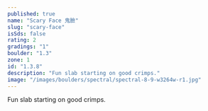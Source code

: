 ```yaml
---
published: true
name: "Scary Face 鬼臉"
slug: "scary-face"
isSds: false
rating: 2
gradings: "1"
boulder: "1.3"
zone: 1
id: "1.3.8"
description: "Fun slab starting on good crimps."
image: "/images/boulders/spectral/spectral-8-9-w3264w-r1.jpg"
---
```


Fun slab starting on good crimps.
